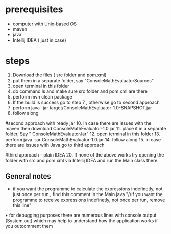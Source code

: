 # prerequisites 
- computer with Unix-based OS
- maven 
- java 
- Intellij IDEA ( just in case)

# steps
1. Download the files ( src folder and pom.xml) 
2. put them in a separate folder, say "ConsoleMathEvaluatorSources"
3. open terminal in this folder
4. do command ls and make sure src folder and pom.xml are there
5. perform mvn clean package
6. If the build is success go to step 7 , otherwise go to second approach
7. perform java -jar target/ConsoleMathEvaluator-1.0-SNAPSHOT.jar
8. follow along 

#second approach with ready jar
10. In case there are issues with the maven then download ConsoleMathEvaluator-1.0.jar 
11. place it in a separate folder, Say " ConsoleMathEvaluatorJar"
12.  open terminal in this folder
13. perform java -jar ConsoleMathEvaluator-1.0.jar 
14. follow along 
15. in case there are issues with Java go to third approach

#third approach - plain IDEA
20. If none of the above works try opening the folder with src and pom.xml via Intellij IDEA and run the Main class there.

## General notes
 * if you want the programme to calculate the expressions indefinetly, not just once per run , find this comment in the Main.java
"//If you want the programme to receive expressions indefinetly, not once per run, remove this line"

• for debugging purposes there are numerous lines with console output (System.out) which may help to understand how the application works if you outcomment them
